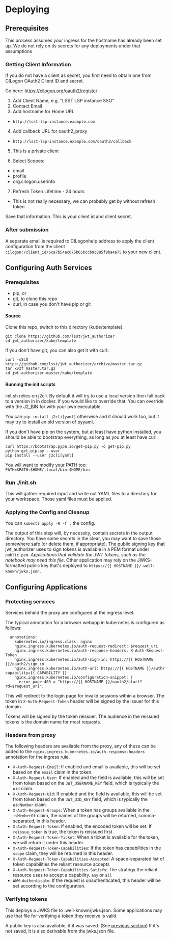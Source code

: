 # Deploying

## Prerequisites
This process assumes your ingress for the hostname has already been set up.
We do not rely on tls secrets for any deployments under that assumptions

### Getting Client Information

If you do not have a client as secret, you first need to obtain one from CILogon OAuth2 Client ID and secret.

Go here:
https://cilogon.org/oauth2/register

1. Add Client Name, e.g. "LSST LSP instance SSO"
2. Contact Email
3. Add hostname for Home URL
  - `http://lsst-lsp-instance.example.com`
4. Add callback URL for oauth2_proxy
  - `http://lsst-lsp-instance.example.com/oauth2/callback`
5. This is a private client

6. Select Scopes:

* email
* profile
* org.cilogon.userinfo

7. Refresh Token Lifetime - 24 hours
  - This is not really necessary, we can probably get by without refresh token

Save that information.
This is your client id and client secret.

### After submission

A separate email is required to CILogonhelp address to apply the client configuration
from the client `cilogon:/client_id/6ca7b54ac075b65bccb9c885f9ba4a75` to your new
client.

## Configuring Auth Services

### Prerequisites

- pip, or
- git, to clone this repo
- curl, in case you don't have pip or git

#### Source
Clone this repo, switch to this directory (kube/template).

```
git clone https://github.com/lsst/jwt_authorizer
cd jwt_authorizer/kube/template
```

If you don't have git, you can also get it with curl:
```
curl -sSLO https://github.com/lsst/jwt_authorizer/archive/master.tar.gz
tar xvzf master.tar.gz
cd jwt-authorizer-master/kube/template
```

#### Running the init scripts
init.sh relies on j2cli. By default it will try to use a local version
then fall back to a version in in docker. If you would like to override that.
You can override with the J2_BIN for with your own executable. 

You can `pip install j2cli[yaml]` otherwise and it should work too, but it may try to
install an old version of pyyaml.

If you don't have pip on the system, but at least have python installed, you should be
able to bootstrap everything, as long as you at least have curl:

```
curl https://bootstrap.pypa.io/get-pip.py -o get-pip.py
python get-pip.py --user
pip install --user j2cli[yaml]
```

You will want to modify your PATH too:
`PATH=$PATH:$HOME/.local/bin:$HOME/bin`

### Run ./init.sh
This will gather required input and write out YAML files to a directory for 
your workspace. Those yaml files must be applied.

### Applying the Config and Cleanup
You can `kubectl apply -R -f .` the config.

The output of this step will, by necessity, contain secrets in the output
directory. You have some secrets in the clear, you may want to save those 
somewhere safe (or delete them, if appropriate). The public signing key that
jwt_authorizer uses to sign tokens is available in a PEM format under
`public.pem`. *Applications that validate the JWT tokens,
such as the notebook may need this file*. Other application may rely on the
JWKS-formatted public key that's deployed to 
`https://{{ HOSTNAME }}/.well-known/jwks.json`.


## Configuring Applications

### Protecting services

Services behind the proxy are configured at the ingress level.

The typical annotation for a browser webapp in kubernetes is configured as follows:

```
  annotations:
    kubernetes.io/ingress.class: nginx
    nginx.ingress.kubernetes.io/auth-request-redirect: $request_uri
    nginx.ingress.kubernetes.io/auth-response-headers: X-Auth-Request-Token
    nginx.ingress.kubernetes.io/auth-sign-in: https://{{ HOSTNAME }}/oauth2/sign_in
    nginx.ingress.kubernetes.io/auth-url: https://{{ HOSTNAME }}/auth?capability={{ CAPABILITY }}
    nginx.ingress.kubernetes.io/configuration-snippet: |
      error_page 403 = "https://{{ HOSTNAME }}/oauth2/start?rd=$request_uri";
```

This will redirect to the login page for invalid sessions within a browser.
The token in `X-Auth-Request-Token` header will be signed by the issuer for
this domain.

Tokens will be signed by the token reissuer. The audience in the reissued tokens
is the domain name for most requests.

### Headers from proxy

The following headers are available from the proxy, any of these can be
added to the `nginx.ingress.kubernetes.io/auth-response-headers` annotation
for the ingress rule.

* `X-Auth-Request-Email`: If enabled and email is available, 
this will be set based on the `email` claim in the token.
* `X-Auth-Request-User`: If enabled and the field is available,
this will be set from token based on the `JWT_USERNAME_KEY` field,
which is typically the `uid` claim.
* `X-Auth-Request-Uid`: If enabled and the field is available,
this will be set from token based on the `JWT_UID_KEY` field,
which is typically the `uidNumber` claim
* `X-Auth-Request-Groups`: When a token has groups available
in the `isMemberOf` claim, the names of the groups will be
returned, comma-separated, in this header.
* `X-Auth-Request-Token`: If enabled, the encoded token will
be set. If `reissue_token` is true, the token is reissued first
* `X-Auth-Request-Token-Ticket`: When a ticket is available
for the token, we will return it under this header.
* `X-Auth-Request-Token-Capabilities`: If the token has
capabilities in the `scope` claim, they will be returned in this
header.
* `X-Auth-Request-Token-Capabilities-Accepted`: A space-separated 
list of token capabilities the reliant resource accepts
* `X-Auth-Request-Token-Capabilities-Satisfy`: The strategy
the reliant resource uses to accept a capability. `any` or `all`
* `WWW-Authenticate`: If the request is unauthenticated, this
header will be set according to the configuration.

### Verifying tokens
This deploys a JWKS file to .well-known/jwks.json. Some applications
may use that file for verifying a token they receive is valid.

A public key is also available, if it was saved. (See [previous section](#applying-the-config-and-leanup))
If it's not saved, it is also derivable from the jwks.json file.
